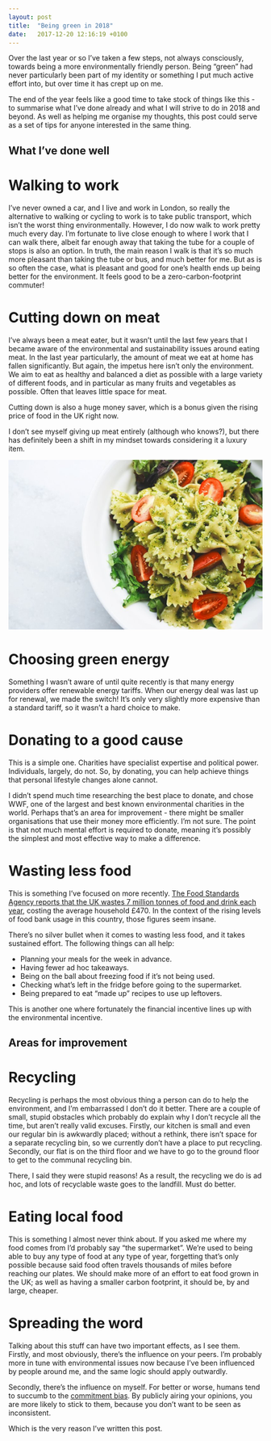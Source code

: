 ```yaml
---
layout: post
title:  "Being green in 2018"
date:   2017-12-20 12:16:19 +0100
---
```

Over the last year or so I’ve taken a few steps, not always consciously, towards being a more environmentally friendly person. Being “green” had never particularly been part of my identity or something I put much active effort into, but over time it has crept up on me.

The end of the year feels like a good time to take stock of things like this - to summarise what I’ve done already and what I will strive to do in 2018 and beyond. As well as helping me organise my thoughts, this post could serve as a set of tips for anyone interested in the same thing.

## What I’ve done well

# Walking to work
I’ve never owned a car, and I live and work in London, so really the alternative to walking or cycling to work is to take public transport, which isn’t the worst thing environmentally. However, I do now walk to work pretty much every day. I’m fortunate to live close enough to where I work that I can walk there, albeit far enough away that taking the tube for a couple of stops is also an option. In truth, the main reason I walk is that it’s so much more pleasant than taking the tube or bus, and much better for me. But as is so often the case, what is pleasant and good for one’s health ends up being better for the environment. It feels good to be a zero-carbon-footprint commuter!

# Cutting down on meat
I’ve always been a meat eater, but it wasn’t until the last few years that I became aware of the environmental and sustainability issues around eating meat. In the last year particularly, the amount of meat we eat at home has fallen significantly. But again, the impetus here isn’t only the environment. We aim to eat as healthy and balanced a diet as possible with a large variety of different foods, and in particular as many fruits and vegetables as possible. Often that leaves little space for meat.

Cutting down is also a huge money saver, which is a bonus given the rising price of food in the UK right now.

I don’t see myself giving up meat entirely (although who knows?), but there has definitely been a shift in my mindset towards considering it a luxury item.

![Vegetarian pasta](/assets/images/eaters-collective-132773.jpg)

# Choosing green energy
Something I wasn’t aware of until quite recently is that many energy providers offer renewable energy tariffs. When our energy deal was last up for renewal, we made the switch! It’s only very slightly more expensive than a standard tariff, so it wasn’t a hard choice to make.

# Donating to a good cause
This is a simple one. Charities have specialist expertise and political power. Individuals, largely, do not. So, by donating, you can help achieve things that personal lifestyle changes alone cannot.

I didn’t spend much time researching the best place to donate, and chose WWF, one of the largest and best known environmental charities in the world. Perhaps that’s an area for improvement - there might be smaller organisations that use their money more efficiently. I’m not sure. The point is that not much mental effort is required to donate, meaning it’s possibly the simplest and most effective way to make a difference.

# Wasting less food
This is something I’ve focused on more recently. [The Food Standards Agency reports that the UK wastes 7 million tonnes of food and drink each year](https://www.food.gov.uk/news-updates/campaigns/food-waste), costing the average household £470. In the context of the rising levels of food bank usage in this country, those figures seem insane.

There’s no silver bullet when it comes to wasting less food, and it takes sustained effort. The following things can all help:

* Planning your meals for the week in advance.
* Having fewer ad hoc takeaways.
* Being on the ball about freezing food if it’s not being used.
* Checking what’s left in the fridge before going to the supermarket.
* Being prepared to eat “made up” recipes to use up leftovers.

This is another one where fortunately the financial incentive lines up with the environmental incentive.

## Areas for improvement

# Recycling
Recycling is perhaps the most obvious thing a person can do to help the environment, and I’m embarrassed I don’t do it better. There are a couple of small, stupid obstacles which probably do explain why I don’t recycle all the time, but aren’t really valid excuses. Firstly, our kitchen is small and even our regular bin is awkwardly placed; without a rethink, there isn’t space for a separate recycling bin, so we currently don’t have a place to put recycling. Secondly, our flat is on the third floor and we have to go to the ground floor to get to the communal recycling bin.

There, I said they were stupid reasons! As a result, the recycling we do is ad hoc, and lots of recyclable waste goes to the landfill. Must do better.

# Eating local food
This is something I almost never think about. If you asked me where my food comes from I’d probably say “the supermarket”. We’re used to being able to buy any type of food at any type of year, forgetting that’s only possible because said food often travels thousands of miles before reaching our plates. We should make more of an effort to eat food grown in the UK; as well as having a smaller carbon footprint, it should be, by and large, cheaper.

# Spreading the word
Talking about this stuff can have two important effects, as I see them. Firstly, and most obviously, there’s the influence on your peers. I’m probably more in tune with environmental issues now because I’ve been influenced by people around me, and the same logic should apply outwardly.

Secondly, there’s the influence on myself. For better or worse, humans tend to succumb to the [commitment bias](https://www.aqr.org.uk/glossary/commitment-bias). By publicly airing your opinions, you are more likely to stick to them, because you don’t want to be seen as inconsistent.

Which is the very reason I’ve written this post.

